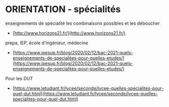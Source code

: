 # ORIENTATION - spécialités

enseignements de spécialité
les combinaisons possibles et les déboucher  
* [http://www.horizons21.fr/](http://www.horizons21.fr/)

prepa, IEP, école d'ingénieur, médecine
* [https://www.ipesup.fr/blog/2020/02/12/bac-2021-quels-enseignements-de-specialites-pour-quelles-etudes/](https://www.ipesup.fr/blog/2020/02/12/bac-2021-quels-enseignements-de-specialites-pour-quelles-etudes/)

Pour les DUT
* [https://www.letudiant.fr/lycee/seconde/lycee-quelles-specialites-pour-quel-dut.html](https://www.letudiant.fr/lycee/seconde/lycee-quelles-specialites-pour-quel-dut.html)
